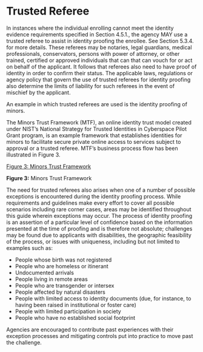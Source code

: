 # Trusted Referee

In instances where the individual enrolling cannot meet the identity evidence requirements specified in Section 4.5.1., the agency MAY use a trusted referee to assist in identity proofing the enrollee. See Section 5.3.4. for more details. These referees may be notaries, legal guardians, medical professionals, conservators, persons with power of attorney, or other trained, certified or approved individuals that can that can vouch for or act on behalf of the applicant. It follows that referees also need to have proof of identity in order to confirm their status. The applicable laws, regulations or agency policy that govern the use of trusted referees for identity proofing also determine the limits of liability for such referees in the event of mischief by the applicant. 

An example in which trusted referees are used is the identity proofing of minors.

The Minors Trust Framework (MTF), an online identity trust model created under NIST’s National Strategy for Trusted Identities in Cyberspace Pilot Grant program, is an example framework that establishes identities for minors to facilitate secure private online access to services subject to approval or a trusted referee. MTF’s business process flow has been illustrated in Figure 3.

[Figure 3: Minors Trust Framework](media/figure-3-minors-trust-framework.png)

**Figure 3:** Minors Trust Framework

The need for trusted referees also arises when one of a number of possible exceptions is encountered during the identity proofing process.
While requirements and guidelines make every effort to cover all possible scenarios including rare corner cases, areas may be identified throughout this guide wherein exceptions may occur. The process of identity proofing is an assertion of a particular level of confidence based on the information presented at the time of proofing and is therefore not absolute; challenges may be found due to applicants with disabilities, the geographic feasibility of the process, or issues with uniqueness, including but not limited to examples such as:

- People whose birth was not registered
- People who are homeless or itinerant
- Undocumented arrivals
- People living in remote areas
- People who are transgender or intersex
- People affected by natural disasters
- People with limited access to identity documents (due, for instance, to having been raised in institutional or foster care)
- People with limited participation in society
- People who have no established social footprint

Agencies are encouraged to contribute past experiences with their exception processes and mitigating controls put into practice to move past the challenge.
